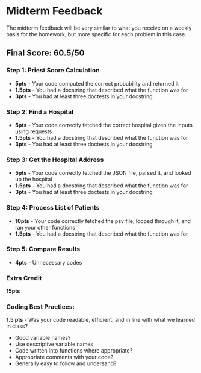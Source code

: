 # Midterm Feedback
The midterm feedback will be very similar to what you receive on a weekly basis for the homework, but more specific for each problem in this case.

## Final Score: 60.5/50


### Step 1: Priest Score Calculation
* **5pts** - Your code computed the correct probability and returned it
* **1.5pts** - You had a docstring that described what the function was for
* **3pts** - You had at least three doctests in your docstring

### Step 2: Find a Hospital
* **5pts** - Your code correctly fetched the correct hospital given the inputs using requests
* **1.5pts** - You had a docstring that described what the function was for
* **3pts** - You had at least three doctests in your docstring

### Step 3: Get the Hospital Address
* **5pts** - Your code correctly fetched the JSON file, parsed it, and looked up the hospital
* **1.5pts** - You had a docstring that described what the function was for
* **3pts** - You had at least three doctests in your docstring

### Step 4: Process List of Patients
* **10pts** - Your code correctly fetched the psv file, looped through it, and ran your other functions
* **1.5pts** - You had a docstring that described what the function was for

### Step 5: Compare Results
* **4pts** - Unnecessary codes

### Extra Credit
**15pts**

### Coding Best Practices:
**1.5 pts** - Was your code readable, efficient, and in line with what we learned in class?
* Good variable names?
* Use descriptive variable names 
* Code written into functions where appropriate?
* Appropriate comments with your code?
* Generally easy to follow and undersand?
